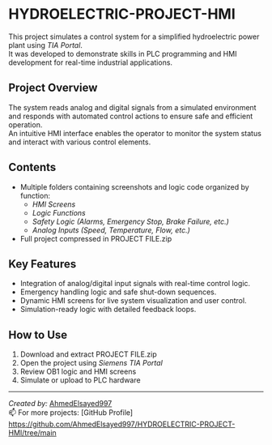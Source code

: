 # HYDROELECTRIC-PROJECT-HMI

This project simulates a control system for a simplified hydroelectric power plant using *TIA Portal*.  
It was developed to demonstrate skills in PLC programming and HMI development for real-time industrial applications.

##  Project Overview
The system reads analog and digital signals from a simulated environment and responds with automated control actions to ensure safe and efficient operation.  
An intuitive HMI interface enables the operator to monitor the system status and interact with various control elements.

##  Contents
- Multiple folders containing screenshots and logic code organized by function:
  - *HMI Screens*
  - *Logic Functions*
  - *Safety Logic (Alarms, Emergency Stop, Brake Failure, etc.)*
  - *Analog Inputs (Speed, Temperature, Flow, etc.)*
- Full project compressed in PROJECT FILE.zip

##  Key Features
- Integration of analog/digital input signals with real-time control logic.
- Emergency handling logic and safe shut-down sequences.
- Dynamic HMI screens for live system visualization and user control.
- Simulation-ready logic with detailed feedback loops.

## How to Use
1. Download and extract PROJECT FILE.zip
2. Open the project using *Siemens TIA Portal*
3. Review OB1 logic and HMI screens
4. Simulate or upload to PLC hardware

---

*Created by:* [AhmedElsayed997](https://github.com/AhmedElsayed997)  
📫 For more projects: [GitHub Profile] https://github.com/AhmedElsayed997/HYDROELECTRIC-PROJECT-HMI/tree/main
